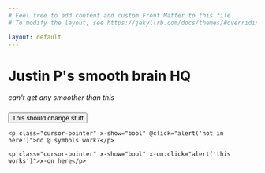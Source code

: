 ```yaml
---
# Feel free to add content and custom Front Matter to this file.
# To modify the layout, see https://jekyllrb.com/docs/themes/#overriding-theme-defaults

layout: default
---
```


# Justin P's smooth brain HQ 
*can't get any smoother than this*


<div x-data="{ message: 'I really like alpine', bool: false }"
 x-init="console.log(message)">
    <h3 x-bind:class="bool || 'text-green-500'" x-text="message"></h3>
    <button x-on:click="bool = !bool;">This should change stuff</button>

    <p class="cursor-pointer" x-show="bool" @click="alert('not in here')">do @ symbols work?</p>
    
    <p class="cursor-pointer" x-show="bool" x-on:click="alert('this works')">x-on here</p>
</div>
